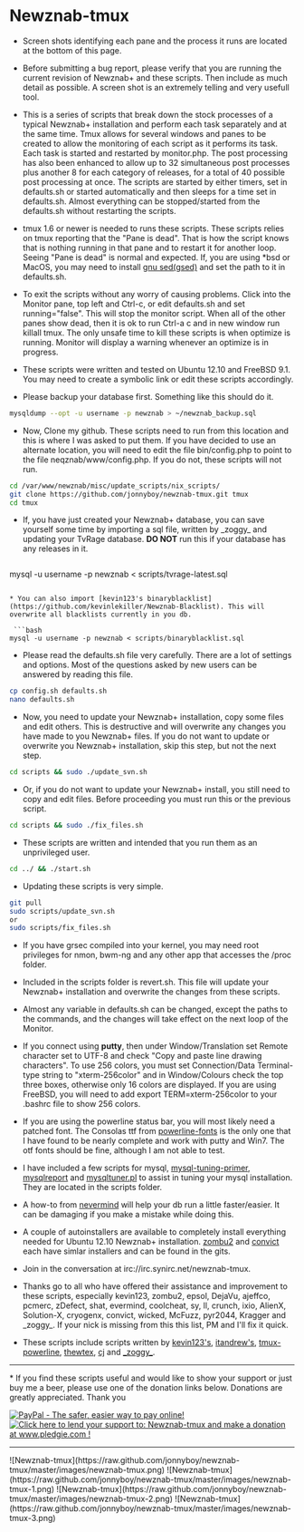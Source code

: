 # Newznab-tmux

 * Screen shots identifying each pane and the process it runs are located at the bottom of this page.
 
 * Before submitting a bug report, please verify that you are running the current revision of Newznab+ and these scripts. Then include as much detail as possible. A screen shot is an extremely telling and very usefull tool.

 * This is a series of scripts that break down the stock processes of a typical Newznab+ installation and perform each task separately and at the same time. Tmux allows for several windows and panes to be created to allow the monitoring of each script as it performs its task. Each task is started and restarted by monitor.php. The post processing has also been enhanced to allow up to 32 simultaneous post processes plus another 8 for each category of releases, for a total of 40 possible post processing at once. The scripts are started by either timers, set in defaults.sh or started automatically and then sleeps for a time set in defaults.sh. Almost everything can be stopped/started from the defaults.sh without restarting the scripts.

 * tmux 1.6 or newer is needed to runs these scripts. These scripts relies on tmux reporting that the "Pane is dead". That is how the script knows that is nothing running in that pane and to restart it for another loop. Seeing "Pane is dead" is normal and expected. If, you are using \*bsd or MacOS, you may need to install [gnu sed(gsed)](http://www.gnu.org/software/software.html) and set the path to it in defaults.sh.

 * To exit the scripts without any worry of causing problems. Click into the Monitor pane, top left and Ctrl-c, or edit defaults.sh and set running="false". This will stop the monitor script. When all of the other panes show dead, then it is ok to run Ctrl-a c and in new window run killall tmux. The only unsafe time to kill these scripts is when optimize is running. Monitor  will display a warning whenever an optimize is in progress.

 * These scripts were written and tested on Ubuntu 12.10 and FreeBSD 9.1. You may need to create a symbolic link or edit these scripts accordingly.

 * Please backup your database first. Something like this should do it.
 
  ```bash
  mysqldump --opt -u username -p newznab > ~/newznab_backup.sql
  ```

 * Now, Clone my github. These scripts need to run from this location and this is where I was asked to put them. If you have decided to use an alternate location, you will need to edit the file bin/config.php to point to the file neqznab/www/config.php. If you do not, these scripts will not run.

  ```bash
  cd /var/www/newznab/misc/update_scripts/nix_scripts/
  git clone https://github.com/jonnyboy/newznab-tmux.git tmux
  cd tmux
  ```  

 * If, you have just created your Newznab+ database, you can save yourself some time by importing a sql file, written by \_zoggy\_ and updating your TvRage database. **DO NOT** run this if your database has any releases in it.
 
   ```bash
  mysql -u username -p newznab < scripts/tvrage-latest.sql
  ```

 * You can also import [kevin123's binaryblacklist](https://github.com/kevinlekiller/Newznab-Blacklist). This will overwrite all blacklists currently in you db.

   ```bash
  mysql -u username -p newznab < scripts/binaryblacklist.sql
  ```
  
 * Please read the defaults.sh file very carefully. There are a lot of settings and options. Most of the questions asked by new users can be answered by reading this file.

  ```bash
  cp config.sh defaults.sh
  nano defaults.sh
  ```

 * Now, you need to update your Newznab+ installation, copy some files and edit others. This is destructive and will overwrite any changes you have made to you Newznab+ files. If you do not want to update or overwrite you Newznab+ installation, skip this step, but not the next step.

  ```bash
  cd scripts && sudo ./update_svn.sh
  ```

 * Or, if you do not want to update your Newznab+ install, you still need to copy and edit files. Before proceeding you must run this or the previous script.
 
  ```bash
  cd scripts && sudo ./fix_files.sh
  ```

 * These scripts are written and intended that you run them as an unprivileged user.

  ```bash
  cd ../ && ./start.sh
  ```

 * Updating these scripts is very simple.

  ```bash
  git pull
  sudo scripts/update_svn.sh
  or
  sudo scripts/fix_files.sh
  ```

 * If you have grsec compiled into your kernel, you may need root privileges for nmon, bwm-ng and any other app that accesses the /proc folder.

 * Included in the scripts folder is revert.sh. This file will update your Newznab+ installation and overwrite the changes from these scripts.
 
 * Almost any variable in defaults.sh can be changed, except the paths to the commands, and the changes will take effect on the next loop of the Monitor.

 * If you connect using **putty**, then under Window/Translation set Remote character set to UTF-8 and check "Copy and paste line drawing characters". To use 256 colors, you must set Connection/Data Terminal-type string to "xterm-256color" and in Window/Colours check the top three boxes, otherwise only 16 colors are displayed. If you are using FreeBSD, you will need to add export TERM=xterm-256color to your .bashrc file to show 256 colors.
 
 * If you are using the powerline status bar, you will most likely need a patched font. The Consolas ttf from [powerline-fonts](https://github.com/jonnyboy/powerline-fonts) is the only one that I have found to be nearly complete and work with putty and Win7. The otf fonts should be fine, although I am not able to test.

 * I have included a few scripts for mysql, [mysql-tuning-primer](https://launchpad.net/mysql-tuning-primer), [mysqlreport](http://hackmysql.com/mysqlreport) and [mysqltuner.pl](https://github.com/sunfoxcz/MySQLTuner-perl/blob/master/mysqltuner.pl) to assist in tuning your mysql installation. They are located in the scripts folder.

 * A how-to from [nevermind](http://pastebin.com/ibpi71iE) will help your db run a little faster/easier. It can be damaging if you make a mistake while doing this.

 * A couple of autoinstallers are available to completely install everything needed for Ubuntu 12.10 Newznab+ installation. [zombu2](https://github.com/zombu2/nninstall) and [convict](https://github.com/rcconvict/nninstaller) each have simlar installers and can be found in the gits.
  
 * Join in the conversation at irc://irc.synirc.net/newznab-tmux.



 * Thanks go to all who have offered their assistance and improvement to these scripts, especially kevin123, zombu2, epsol, DejaVu, ajeffco, pcmerc, zDefect, shat, evermind, coolcheat, sy, ll, crunch, ixio, AlienX, Solution-X, cryogenx, convict, wicked, McFuzz, pyr2044, Kragger and \_zoggy\_. If your nick is missing from this this list, PM and I'll fix it quick.
 
 * These scripts include scripts written by [kevin123's](https://github.com/kevinlekiller), [itandrew's](https://github.com/itandrew/Newznab-InnoDB-Dropin), [tmux-powerline](https://github.com/erikw/tmux-powerline), [thewtex](git://github.com/thewtex/tmux-mem-cpu-load.git), [cj](https://github.com/NNScripts/nn-custom-scripts) and [\_zoggy\_](http://zoggy.net/tvrage-latest.sql).

<hr>
 * If you find these scripts useful and would like to show your support or just buy me a beer, please use one of the donation links below. Donations are greatly appreciated. Thank you

<a href="https://www.paypal.com/cgi-bin/webscr?cmd=_s-xclick&hosted_button_id=N4AJV5FHZDBFE"><img src="https://www.paypal.com/en_US/i/btn/btn_donateCC_LG.gif" alt="PayPal - The safer, easier way to pay online!" /></a><a href='http://www.pledgie.com/campaigns/18980'><img alt='Click here to lend your support to: Newznab-tmux and make a donation at www.pledgie.com !' src='http://www.pledgie.com/campaigns/18980.png?skin_name=chrome' border='0' /></a>

<hr>
![Newznab-tmux](https://raw.github.com/jonnyboy/newznab-tmux/master/images/newznab-tmux.png)
![Newznab-tmux](https://raw.github.com/jonnyboy/newznab-tmux/master/images/newznab-tmux-1.png)
![Newznab-tmux](https://raw.github.com/jonnyboy/newznab-tmux/master/images/newznab-tmux-2.png)
![Newznab-tmux](https://raw.github.com/jonnyboy/newznab-tmux/master/images/newznab-tmux-3.png)

